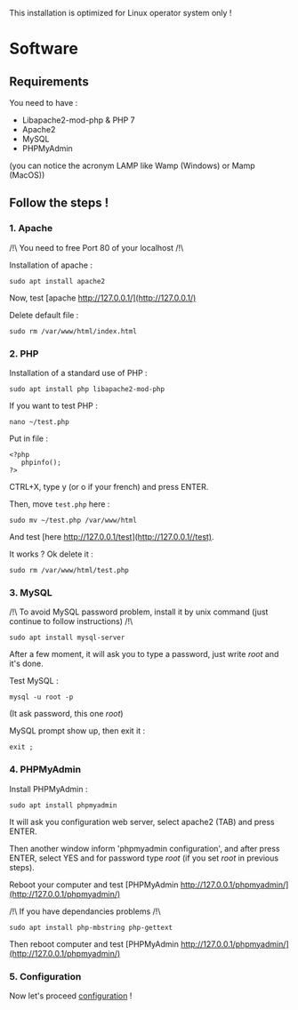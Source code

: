 This installation is optimized for Linux operator system only !

# Software

## Requirements

You need to have :
- Libapache2-mod-php & PHP 7
- Apache2
- MySQL
- PHPMyAdmin

(you can notice the acronym LAMP like Wamp (Windows) or Mamp (MacOS))

## Follow the steps !

### 1. Apache
/!\ You need to free Port 80 of your localhost /!\

Installation of apache :

`sudo apt install apache2`


Now, test [apache http://127.0.0.1/](http://127.0.0.1/)

Delete default file :

`sudo rm /var/www/html/index.html`

### 2. PHP

Installation of a standard use of PHP :

`sudo apt install php libapache2-mod-php`

If you want to test PHP :

`nano ~/test.php`

Put in file :
```
<?php
   phpinfo();
?>
```

CTRL+X, type y (or o if your french) and press ENTER.

Then, move `test.php` here :

`sudo mv ~/test.php /var/www/html`

And test [here http://127.0.0.1/test](http://127.0.0.1//test).

It works ? Ok delete it :

`sudo rm /var/www/html/test.php`

### 3. MySQL

/!\ To avoid MySQL password problem, install it by unix command (just continue to follow instructions) /!\

`sudo apt install mysql-server`

After a few moment, it will ask you to type a password, just write _root_ and it's done.

Test MySQL :

`mysql -u root -p`

(It ask password, this one _root_)

MySQL prompt show up, then exit it :

`exit ;`

### 4. PHPMyAdmin

Install PHPMyAdmin :

`sudo apt install phpmyadmin`

It will ask you configuration web server, select apache2 (TAB) and press ENTER.

Then another window inform 'phpmyadmin configuration', and after press ENTER, select YES and for password type _root_ (if you set _root_ in previous steps).

Reboot your computer and test [PHPMyAdmin http://127.0.0.1/phpmyadmin/](http://127.0.0.1/phpmyadmin/)

/!\ If you have dependancies problems /!\

`sudo apt install php-mbstring php-gettext`

Then reboot computer and test [PHPMyAdmin http://127.0.0.1/phpmyadmin/](http://127.0.0.1/phpmyadmin/)

### 5. Configuration

Now let's proceed [configuration](https://github.com/MaitreManuel/inkrest/blob/master/docs/CONFIGURATION.md) !
